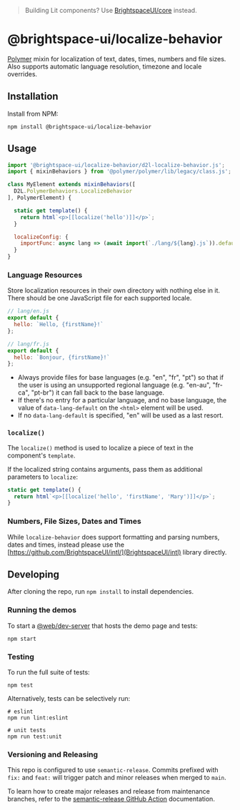 > Building Lit components? Use [BrightspaceUI/core](https://github.com/BrightspaceUI/core) instead.

# @brightspace-ui/localize-behavior

[Polymer](https://www.polymer-project.org) mixin for localization of text, dates, times, numbers and file sizes. Also supports automatic language resolution, timezone and locale overrides.

## Installation

Install from NPM:

```shell
npm install @brightspace-ui/localize-behavior
```

## Usage

```javascript
import '@brightspace-ui/localize-behavior/d2l-localize-behavior.js';
import { mixinBehaviors } from '@polymer/polymer/lib/legacy/class.js';

class MyElement extends mixinBehaviors([
  D2L.PolymerBehaviors.LocalizeBehavior
], PolymerElement) {

  static get template() {
    return html`<p>[[localize('hello')]]</p>`;
  }

  localizeConfig: {
    importFunc: async lang => (await import(`./lang/${lang}.js`)).default
  }
}
```

### Language Resources

Store localization resources in their own directory with nothing else in it. There should be one JavaScript file for each supported locale.

```javascript
// lang/en.js
export default {
  hello: `Hello, {firstName}!`
};
```
```javascript
// lang/fr.js
export default {
  hello: `Bonjour, {firstName}!`
};
```

* Always provide files for base languages (e.g. "en", "fr", "pt") so that if the user is using an unsupported regional language (e.g. "en-au", "fr-ca", "pt-br") it can fall back to the base language.
* If there's no entry for a particular language, and no base language, the value of `data-lang-default` on the `<html>` element will be used.
* If no `data-lang-default` is specified, "en" will be used as a last resort.

### `localize()`

The `localize()` method is used to localize a piece of text in the component's `template`.

If the localized string contains arguments, pass them as additional parameters to `localize`:

```javascript
static get template() {
  return html`<p>[[localize('hello', 'firstName', 'Mary')]]</p>`;
}
```

### Numbers, File Sizes, Dates and Times

While `localize-behavior` does support formatting and parsing numbers, dates and times, instead please use the [https://github.com/BrightspaceUI/intl/](BrightspaceUI/intl) library directly.

## Developing

After cloning the repo, run `npm install` to install dependencies.

### Running the demos

To start a [@web/dev-server](https://modern-web.dev/docs/dev-server/overview/) that hosts the demo page and tests:

```shell
npm start
```

### Testing

To run the full suite of tests:

```shell
npm test
```

Alternatively, tests can be selectively run:

```shell
# eslint
npm run lint:eslint

# unit tests
npm run test:unit
```

### Versioning and Releasing

This repo is configured to use `semantic-release`. Commits prefixed with `fix:` and `feat:` will trigger patch and minor releases when merged to `main`.

To learn how to create major releases and release from maintenance branches, refer to the [semantic-release GitHub Action](https://github.com/BrightspaceUI/actions/tree/main/semantic-release) documentation.
